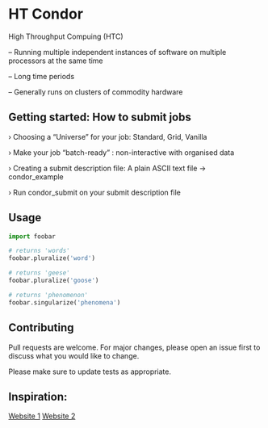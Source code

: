 # HT Condor

High Throughput Compuing (HTC)

– Running multiple independent
instances of software on multiple
processors at the same time

– Long time periods

– Generally runs on clusters of
commodity hardware


## Getting started: How to submit jobs

› Choosing a “Universe” for your job: Standard, Grid, Vanilla

› Make your job “batch-ready” : non-interactive with organised data

› Creating a submit description file: A plain ASCII text file -> condor_example

› Run condor_submit on your submit description file


## Usage

```python
import foobar

# returns 'words'
foobar.pluralize('word')

# returns 'geese'
foobar.pluralize('goose')

# returns 'phenomenon'
foobar.singularize('phenomena')
```

## Contributing
Pull requests are welcome. For major changes, please open an issue first to discuss what you would like to change.

Please make sure to update tests as appropriate.

## Inspiration:
[Website 1](https://services.ncl.ac.uk/media/sites/servicesites/itserviceold/communicationcollaborationandresearch/condor/Worked_Condor_Example_Simple_C_Add.pdf)
[Website 2](https://www.cs.cmu.edu/~jonas/doc/CondorTutorial_SInRG_Workshop.pdf)
